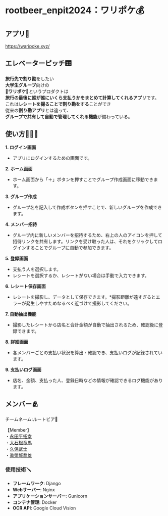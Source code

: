 # rootbeer_enpit2024：ワリポケ💰
## アプリ🔗
https://waripoke.xyz/

## エレベーターピッチ🛗
**旅行先で割り勘**をしたい<br>
**大学生グループ**向けの<br>
👛**ワリポケ**👛というプロダクトは<br>
**旅行の最後に誰が誰にいくら支払うかをまとめて計算してくれるアプリ**です。<br>
これは**レシートを撮ることで割り勘をする**ことができ<br>
従来の**割り勘アプリ**とは違って、<br>
**グループで共有して自動で管理してくれる機能**が備わっている。

## 使い方👨🏻‍💻
**1. ログイン画面**
   - アプリにログインするための画面です。

**2. ホーム画面**
   - ホーム画面から「＋」ボタンを押すことでグループ作成画面に移動できます。

**3. グループ作成**
   - グループ名を記入して作成ボタンを押すことで、新しいグループを作成できます。

**4. メンバー招待**
   - グループ内に新しいメンバーを招待するため、右上の人のアイコンを押して招待リンクを共有します。リンクを受け取った人は、それをクリックしてログインすることでグループに自動で参加できます。

**5. 登録画面**
   - 支払う人を選択します。
   - レシートを選択するか、レシートがない場合は手動で入力できます。

**6. レシート保存画面**
   - レシートを撮影し、データとして保存できます。*撮影距離が遠すぎるとエラーが発生しやすためなるべく近づけて撮影してください。

**7. 自動抽出機能**
   - 撮影したレシートから店名と合計金額が自動で抽出されるため、確認後に登録できます。

**8. 詳細画面**
   - 各メンバーごとの支払い状況を算出・確認でき、支払いログが記録されています。

**9. 支払いログ画面**
   - 店名、金額、支払った人、登録日時などの情報が確認できるログ機能があります。

## メンバー🫂
<p>チームネーム:ルートビア🍺</p>
【Member】<br>
  ・<a href = "https://github.com/nagatahiro">永田平拓幸</a><br>
  ・<a href = "https://github.com/smryouma">大石根竜馬</a><br>
  ・<a href = "https://github.com/takeshi0033">久保武士</a><br>
  ・<a href = "https://github.com/maeshirotakao">眞榮城喬雄</a><br>
  
### 使用技術🪛
- **フレームワーク**: Django  
- **Webサーバー**: Nginx  
- **アプリケーションサーバー**: Gunicorn  
- **コンテナ管理**: Docker  
- **OCR API**: Google Cloud Vision  
